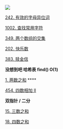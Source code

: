 ![](https://secure2.wostatic.cn/static/eg3jt4JjBMkRpWMu4CeCRV/image.png)



[242. 有效的字母异位词](https://leetcode-cn.com/problems/valid-anagram/)

[1002. 查找常用字符](https://leetcode-cn.com/problems/find-common-characters/)

[349. 两个数组的交集](https://leetcode-cn.com/problems/intersection-of-two-arrays/)

[202. 快乐数](https://leetcode-cn.com/problems/happy-number/)

[383. 赎金信](https://leetcode-cn.com/problems/ransom-note/)





**没想到吧    哈希表 find()    O(1)**

[1. 两数之和](https://leetcode-cn.com/problems/two-sum/)   ****



[454. 四数相加 II](https://leetcode-cn.com/problems/4sum-ii/)



**双指针   /   二分**

[15. 三数之和](https://leetcode-cn.com/problems/3sum/)  

[18. 四数之和](https://leetcode-cn.com/problems/4sum/)

